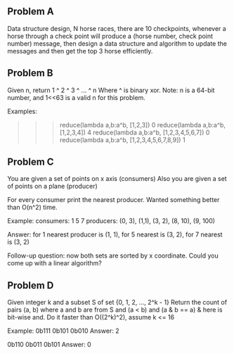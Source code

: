 Problem A
-----------
Data structure design, N horse races, there are 10 checkpoints, whenever a horse through a check point will produce a (horse number, check point number) message, then design a data structure and algorithm to update the messages and then get the top 3 horse efficiently.

Problem B
--------
Given n, return 1 ^ 2 ^ 3 ^ ... ^ n 
Where ^ is binary xor. 
Note: n is a 64-bit number, and 1<<63 is a valid n for this problem. 

Examples:


>>> reduce(lambda a,b:a^b, [1,2,3])
0
>>> reduce(lambda a,b:a^b, [1,2,3,4])
4
>>> reduce(lambda a,b:a^b, [1,2,3,4,5,6,7])
0
>>> reduce(lambda a,b:a^b, [1,2,3,4,5,6,7,8,9])
1

Problem C
----------
You are given a set of points on x axis (consumers) 
Also you are given a set of points on a plane (producer) 

For every consumer print the nearest producer. 
Wanted something better than O(n^2) time. 

Example: 
consumers: 1 5 7 
producers: (0, 3), (1,1), (3, 2), (8, 10), (9, 100) 

Answer: 
for 1 nearest producer is (1, 1), for 5 nearest is (3, 2), for 7 nearest is (3, 2)

Follow-up question: now both sets are sorted by x coordinate. Could you come up with a linear algorithm?

Problem D
----------
Given integer k and a subset S of set {0, 1, 2, ..., 2^k - 1} 
Return the count of pairs (a, b) where a and b are from S and (a < b) and (a & b == a) 
& here is bit-wise and. 
Do it faster than O((2^k)^2), assume k <= 16 

Example: 
0b111 0b101 
0b010 
Answer: 2 

0b110 
0b011 
0b101 
Answer: 0
